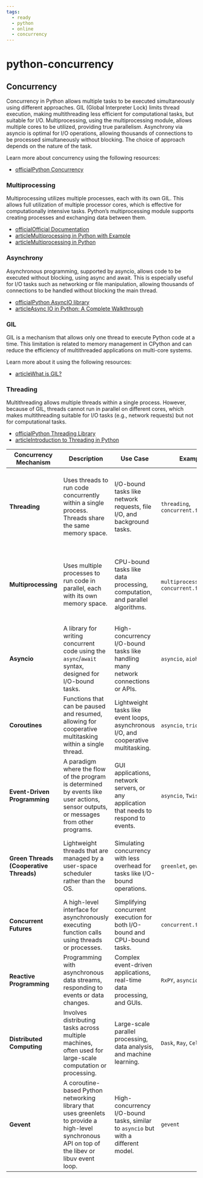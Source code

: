 ```yaml
---
tags:
  - ready
  - python
  - online
  - concurrency
---
```

# python-concurrency

## Concurrency

Concurrency in Python allows multiple tasks to be executed simultaneously using different approaches. GIL (Global Interpreter Lock) limits thread execution, making multithreading less efficient for computational tasks, but suitable for I/O. Multiprocessing, using the multiprocessing module, allows multiple cores to be utilized, providing true parallelism. Asynchrony via asyncio is optimal for I/O operations, allowing thousands of connections to be processed simultaneously without blocking. The choice of approach depends on the nature of the task.

Learn more about concurrency using the following resources:

- [officialPython Concurrency](https://realpython.com/python-concurrency/)

### Multiprocessing

Multiprocessing utilizes multiple processes, each with its own GIL. This allows full utilization of multiple processor cores, which is effective for computationally intensive tasks. Python’s multiprocessing module supports creating processes and exchanging data between them.

- [officialOfficial Documentation](https://docs.python.org/3/library/multiprocessing.html)
- [articleMultiprocessing in Python with Example](https://www.digitalocean.com/community/tutorials/python-multiprocessing-example)
- [articleMultiprocessing in Python](https://realpython.com/python-multiprocessing/)

### Asynchrony

Asynchronous programming, supported by asyncio, allows code to be executed without blocking, using async and await. This is especially useful for I/O tasks such as networking or file manipulation, allowing thousands of connections to be handled without blocking the main thread.

- [officialPython AsyncIO library](https://docs.python.org/3/library/asyncio.html)
- [articleAsync IO in Python: A Complete Walkthrough](https://realpython.com/async-io-python/)

### GIL

GIL is a mechanism that allows only one thread to execute Python code at a time. This limitation is related to memory management in CPython and can reduce the efficiency of multithreaded applications on multi-core systems.

Learn more about it using the following resources:

- [articleWhat is GIL?](https://realpython.com/python-gil/)

### Threading

Multithreading allows multiple threads within a single process. However, because of GIL, threads cannot run in parallel on different cores, which makes multithreading suitable for I/O tasks (e.g., network requests) but not for computational tasks.

- [officialPython Threading Library](https://docs.python.org/3/library/threading.html)
- [articleIntroduction to Threading in Python](https://realpython.com/intro-to-python-threading/)

| Concurrency Mechanism                   | Description                                                                                                                                      | Use Case                                                                               | Example Libraries/Modules                                   | Limitations                                                                                                  |
| --------------------------------------- | ------------------------------------------------------------------------------------------------------------------------------------------------ | -------------------------------------------------------------------------------------- | ----------------------------------------------------------- | ------------------------------------------------------------------------------------------------------------ |
| __Threading__                           | Uses threads to run code concurrently within a single process. Threads share the same memory space.                                              | I/O-bound tasks like network requests, file I/O, and background tasks.                 | `threading`, `concurrent.futures.ThreadPoolExecutor`        | Python’s Global Interpreter Lock (GIL) limits true parallel execution of threads for CPU-bound tasks.        |
| __Multiprocessing__                     | Uses multiple processes to run code in parallel, each with its own memory space.                                                                 | CPU-bound tasks like data processing, computation, and parallel algorithms.            | `multiprocessing`, `concurrent.futures.ProcessPoolExecutor` | Higher memory usage due to separate process space, slower inter-process communication compared to threading. |
| __Asyncio__                             | A library for writing concurrent code using the `async`/`await` syntax, designed for I/O-bound tasks.                                            | High-concurrency I/O-bound tasks like handling many network connections or APIs.       | `asyncio`, `aiohttp`, `asyncpg`                             | Requires a cooperative multitasking approach, not suitable for CPU-bound tasks.                              |
| __Coroutines__                          | Functions that can be paused and resumed, allowing for cooperative multitasking within a single thread.                                          | Lightweight tasks like event loops, asynchronous I/O, and cooperative multitasking.    | `asyncio`, `trio`, `curio`                                  | Dependent on event loop, requires careful design to avoid blocking operations.                               |
| __Event-Driven Programming__            | A paradigm where the flow of the program is determined by events like user actions, sensor outputs, or messages from other programs.             | GUI applications, network servers, or any application that needs to respond to events. | `asyncio`, `Twisted`, `Tornado`                             | Complexity increases with the number of event sources and handlers.                                          |
| __Green Threads (Cooperative Threads)__ | Lightweight threads that are managed by a user-space scheduler rather than the OS.                                                               | Simulating concurrency with less overhead for tasks like I/O-bound operations.         | `greenlet`, `gevent`                                        | Less effective for CPU-bound tasks, not truly parallel as they rely on cooperative multitasking.             |
| __Concurrent Futures__                  | A high-level interface for asynchronously executing function calls using threads or processes.                                                   | Simplifying concurrent execution for both I/O-bound and CPU-bound tasks.               | `concurrent.futures`                                        | Still subject to GIL limitations when using threads.                                                         |
| __Reactive Programming__                | Programming with asynchronous data streams, responding to events or data changes.                                                                | Complex event-driven applications, real-time data processing, and GUIs.                | `RxPY`, `asyncio`, `Twisted`                                | Requires a different mindset and approach to traditional programming models.                                 |
| __Distributed Computing__               | Involves distributing tasks across multiple machines, often used for large-scale computation or processing.                                      | Large-scale parallel processing, data analysis, and machine learning.                  | `Dask`, `Ray`, `Celery`, `PySpark`                          | Requires infrastructure for managing and coordinating tasks across multiple nodes.                           |
| __Gevent__                              | A coroutine-based Python networking library that uses greenlets to provide a high-level synchronous API on top of the libev or libuv event loop. | High-concurrency I/O-bound tasks, similar to `asyncio` but with a different model.     | `gevent`                                                    | Requires monkey patching, which can lead to compatibility issues with some libraries.                        |
